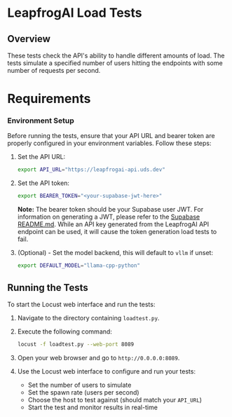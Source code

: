 # LeapfrogAI Load Tests

## Overview

These tests check the API's ability to handle different amounts of load. The tests simulate a specified number of users hitting the endpoints with some number of requests per second.

# Requirements

### Environment Setup

Before running the tests, ensure that your API URL and bearer token are properly configured in your environment variables. Follow these steps:

1. Set the API URL:
   ```bash
   export API_URL="https://leapfrogai-api.uds.dev"
   ```

2. Set the API token:
   ```bash
   export BEARER_TOKEN="<your-supabase-jwt-here>"
   ```

   **Note:** The bearer token should be your Supabase user JWT. For information on generating a JWT, please refer to the [Supabase README.md](../../packages/supabase/README.md). While an API key generated from the LeapfrogAI API endpoint can be used, it will cause the token generation load tests to fail.

3. (Optional) - Set the model backend, this will default to `vllm` if unset:
      ```bash
   export DEFAULT_MODEL="llama-cpp-python"
   ```

## Running the Tests

To start the Locust web interface and run the tests:

1. Navigate to the directory containing `loadtest.py`.

2. Execute the following command:
   ```bash
   locust -f loadtest.py --web-port 8089
   ```

3. Open your web browser and go to `http://0.0.0.0:8089`.

4. Use the Locust web interface to configure and run your tests:
   - Set the number of users to simulate
   - Set the spawn rate (users per second)
   - Choose the host to test against (should match your `API_URL`)
   - Start the test and monitor results in real-time